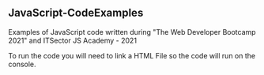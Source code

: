 ## JavaScript-CodeExamples
Examples of JavaScript code written during "The Web Developer Bootcamp 2021" and ITSector JS Academy - 2021

To run the code you will need to link a HTML File so the code will run on the console.
